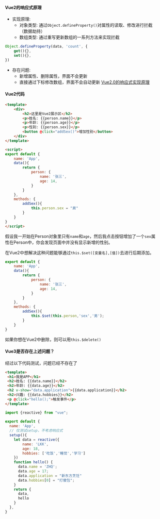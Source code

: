 #### Vue2的响应式原理
- 实现原理:
	- 对象类型: 通过`Object.defineProperty()`对属性的读取、修改进行拦截（数据劫持）
	- 数组类型: 通过重写更新数组的一系列方法来实现拦截

```js
Object.defineProperty(data, 'count', {
	get(){},
	set(){},
})	
```

- 存在问题:
	- 新增属性、删除属性，界面不会更新
	- 直接通过下标修改数组，界面不会自动更新
[Vue2.0的响应式实现原理](https://www.bilibili.com/video/BV1Zy4y1K7SH?p=146&t=274.5)


#### Vue2代码
```html
<template>
	<div>
		<h2>这里是Vue2展示区</h2>
		<p>姓名: {{person.name}}</p>
		<p>年龄: {{person.age}}</p>
		<p>性别: {{person.sex}}</p>
		<button @click="addSex()">增加性别</button>
	</div>
</template>

<script>
export default {
	name: 'App',
	data(){
		return {
			person: {
				name: '张三',
				age: 14,
			}
		}
	},
	methods: {
		addSex(){
			this.person.sex = "男"
		}
	}
}
</script>
```

假设我一开始在Person对象里只有`name`和`age`，然后我点击按钮增加了一个`sex`属性在Person中，你会发现页面中并没有显示新增的性别。

在Vue2中想解决这种问题能够通过`this.$set([变量名],[值])`去进行后期添加。
```js
export default {
	name: 'App',
	data(){
		return {
			person: {
				name: '张三',
				age: 14,
			}
		}
	},
	methods: {
		addSex(){
			this.$set(this.person,'sex','男');
		}
	}
}
```

如果你想在Vue2中删除，则可以用`this.$delete()`

#### Vue3是否存在上述问题？
经过以下代码测试，问题已经不存在了
```html
<template>  
 <h1>我是APP</h1>  
 <h2>姓名: {{data.name}}</h2>  
 <h2>年龄: {{data.age}}</h2>  
 <h2 v-show="data.application">{{data.application}}</h2>  
 <h2>兴趣: {{data.hobbies}}</h2>  
 <p @click="hello();">触发事件</p>  
</template>
```

```js
import {reactive} from "vue";  
  
export default {  
  name: 'App',  
  // 仅测试setup，不考虑响应式  
  setup(){  
    let data = reactive({  
        name: 'LKK',  
		age: 18,  
		hobbies: ['吃饭','睡觉','学习']  
    })  
    function hello() {  
      data.name = 'ZHQ';  
	  data.age = 17;  
	  data.application = "新东方烹饪"  
	  data.hobbies[0] = "打傻包";  
	}  
    return {  
      data,  
	  hello  
	}  
  },  
}
```